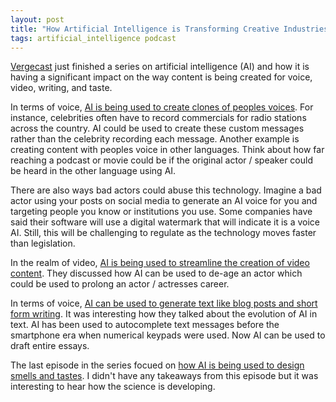 ```yaml
---
layout: post
title: "How Artificial Intelligence is Transforming Creative Industries"
tags: artificial_intelligence podcast
---
```


[Vergecast](https://www.theverge.com/the-vergecast) just finished a series on artificial intelligence (AI) and how it is having a significant impact on the way content is being created for voice, video, writing, and taste.

<!--more-->

In terms of voice, [AI is being used to create clones of peoples voices](https://www.theverge.com/22672123/ai-voice-clone-synthesis-deepfake-applications-vergecast).  For instance, celebrities often have to record commercials for radio stations across the country.  AI could be used to create these custom messages rather than the celebrity recording each message.  Another example is creating content with peoples voice in other languages.  Think about how far reaching a podcast or movie could be if the original actor / speaker could be heard in the other language using AI.

There are also ways bad actors could abuse this technology.  Imagine a bad actor using your posts on social media to generate an AI voice for you and targeting people you know or institutions you use.  Some companies have said their software will use a digital watermark that will indicate it is a voice AI.  Still, this will be challenging to regulate as the technology moves faster than legislation.

In the realm of video, [AI is being used to streamline the creation of video content](https://www.theverge.com/2021/9/21/22671542/vergecast-ai-series-video-production-adobe-flawless).  They discussed how AI can be used to de-age an actor which could be used to prolong an actor / actresses career.

In terms of voice, [AI can be used to generate text like blog posts and short form writing](https://www.theverge.com/2021/9/28/22696041/artificial-intelligence-ai-gpt-3-writer-podcast-vergecast).  It was interesting how they talked about the evolution of AI in text.  AI has been used to autocomplete text messages before the smartphone era when numerical keypads were used.  Now AI can be used to draft  entire essays.  

The last episode in the series focued on [how AI is being used to design smells and tastes](https://www.theverge.com/2021/10/5/22710869/artificial-intelligence-product-design-create-flavor-smell).  I didn't have any takeaways from this episode but it was interesting to hear how the science is developing.